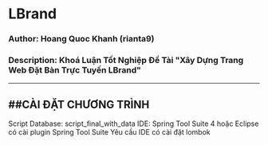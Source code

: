 # LBrand
### Author: Hoang Quoc Khanh (rianta9)
### Description: Khoá Luận Tốt Nghiệp Đề Tài "Xây Dựng Trang Web Đặt Bàn Trực Tuyến LBrand"
--------------------------------------------
##CÀI ĐẶT CHƯƠNG TRÌNH
--------------------------------------------
Script Database: script_final_with_data
IDE: Spring Tool Suite 4 hoặc Eclipse có cài plugin Spring Tool Suite
Yêu cầu IDE có cài đặt lombok
